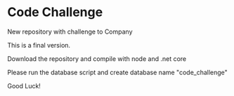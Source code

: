 # Code Challenge
New repository with challenge to Company

This is a final version.

Download the repository and compile with node and .net core

Please run the database script and create database name "code_challenge"

Good Luck!
